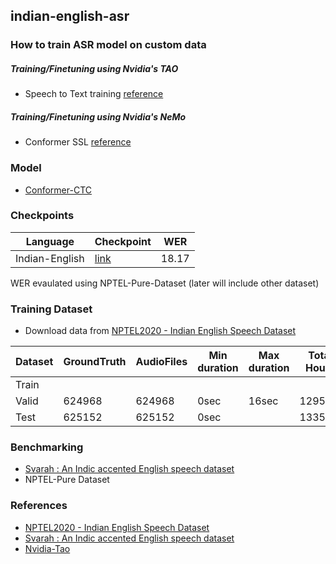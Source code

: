 ## indian-english-asr

### How to train ASR model on custom data
##### Training/Finetuning using Nvidia's TAO
- Speech to Text training [reference](https://docs.nvidia.com/tao/tao-toolkit/text/asr/speech_recognition_with_conformer.html)
  
##### Training/Finetuning using Nvidia's NeMo
- Conformer SSL [reference](https://catalog.ngc.nvidia.com/orgs/nvidia/teams/nemo/models/ssl_en_conformer_large)
  
### Model
- [Conformer-CTC](https://docs.nvidia.com/deeplearning/nemo/user-guide/docs/en/stable/asr/models.html#conformer-ctc)

### Checkpoints
|   Language   | Checkpoint | WER |
|--------------|------------|-----|
|Indian-English|  [link]()  |18.17|  

WER evaulated using NPTEL-Pure-Dataset (later will include other dataset)
    
### Training Dataset
- Download data from [NPTEL2020 - Indian English Speech Dataset](https://github.com/AI4Bharat/NPTEL2020-Indian-English-Speech-Dataset)
  
| Dataset | GroundTruth | AudioFiles | Min duration | Max duration | Total Hours | 
|---------|-------------|------------|--------------|--------------|-------------|
|  Train  |             |            |              |              |             |
|  Valid  |   624968    |   624968   |     0sec     |     16sec    |   1295.84   |
|  Test   |   625152    |   625152   |     0sec     |              |   1335.74   |

### Benchmarking 
- [Svarah : An Indic accented English speech dataset](https://github.com/AI4Bharat/Svarah/tree/master)
- NPTEL-Pure Dataset
  
### References
- [NPTEL2020 - Indian English Speech Dataset](https://github.com/AI4Bharat/NPTEL2020-Indian-English-Speech-Dataset)
- [Svarah : An Indic accented English speech dataset](https://github.com/AI4Bharat/Svarah/tree/master)
- [Nvidia-Tao](https://github.com/NVIDIA-AI-IOT/nvidia-tao)
